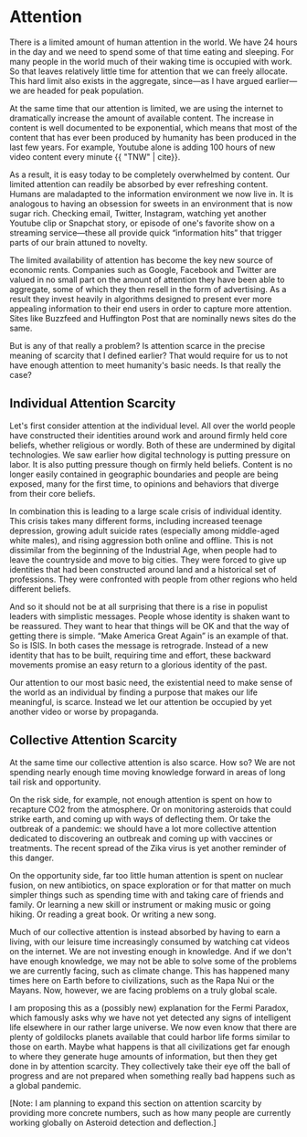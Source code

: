 # Attention

There is a limited amount of human attention in the world. We have 24 hours in the day and we need to spend some of that time eating and sleeping. For many people in the world much of their waking time is occupied with work. So that leaves relatively little time for attention that we can freely allocate. This hard limit also exists in the aggregate, since&mdash;as I have argued earlier&mdash;we are headed for peak population.

At the same time that our attention is limited, we are using the internet to dramatically increase the amount of available content. The increase in content is well documented to be exponential, which means that most of the content that has ever been produced by humanity has been produced in the last few years. For example, Youtube alone is adding 100 hours of new video content every minute {{ "TNW" | cite}}.

As a result, it is easy today to be completely overwhelmed by content. Our limited attention can readily be absorbed by ever refreshing content. Humans are maladapted to the information environment we now live in. It is analogous to having an obsession for sweets in an environment that is now sugar rich. Checking email, Twitter, Instagram, watching yet another Youtube clip or Snapchat story, or episode of one&apos;s favorite show on a streaming service&mdash;these all provide quick &ldquo;information hits&rdquo; that trigger parts of our brain attuned to novelty.  

The limited availability of attention has become the key new source of economic rents. Companies such as Google, Facebook and Twitter are valued in no small part on the amount of attention they have been able to aggregate, some of which they then resell in the form of advertising. As a result they invest heavily in algorithms designed to present ever more appealing information to their end users in order to capture more attention. Sites like Buzzfeed and Huffington Post that are nominally news sites do the same.

But is any of that really a problem? Is attention scarce in the precise meaning of scarcity that I defined earlier? That would require for us to not have enough attention to meet humanity&apos;s basic needs. Is that really the case?


## Individual Attention Scarcity

Let&apos;s first consider attention at the individual level. All over the world people have constructed their identities around work and around firmly held core beliefs, whether religious or wordly. Both of these are undermined by digital technologies. We saw earlier how digital technology is putting pressure on labor. It is also putting pressure though on firmly held beliefs. Content is no longer easily contained in geographic boundaries and people are being exposed, many for the first time, to opinions and behaviors that diverge from their core beliefs.  

In combination this is leading to a large scale crisis of individual identity. This crisis takes many different forms, including increased teenage depression, growing adult suicide rates (especially among middle-aged white males), and rising aggression both online and offline. This is not dissimilar from the beginning of the Industrial Age, when people had to leave the countryside and move to big cities. They were forced to give up identities that had been constructed around land and a historical set of professions. They were confronted with people from other regions who held different beliefs. 

And so it should not be at all surprising that there is a rise in populist leaders with simplistic messages. People whose identity is shaken want to be reassured. They want to hear that things will be OK and that the way of getting there is simple. &ldquo;Make America Great Again&rdquo; is an example of that. So is ISIS. In both cases the message is retrograde. Instead of a new identity that has to be built, requiring time and effort, these backward movements promise an easy return to a glorious identity of the past.  

Our attention to our most basic need, the existential need to make sense of the world as an individual by finding a purpose that makes our life meaningful, is scarce. Instead we let our attention be occupied by yet another video or worse by propaganda. 


## Collective Attention Scarcity

At the same time our collective attention is also scarce.  How so? We are not spending nearly enough time moving knowledge forward in areas of long tail risk and opportunity. 

On the risk side, for example, not enough attention is spent on how to recapture CO2 from the atmosphere. Or on monitoring asteroids that could strike earth, and coming up with ways of deflecting them. Or take the outbreak of a pandemic: we should have a lot more collective attention dedicated to discovering an outbreak and coming up with vaccines or treatments. The recent spread of the Zika virus is yet another reminder of this danger. 

On the opportunity side, far too little human attention is spent on nuclear fusion, on new antibiotics, on space exploration or for that matter on much simpler things such as spending time with and taking care of friends and family. Or learning a new skill or instrument or making music or going hiking. Or reading a great book. Or writing a new song. 

Much of our collective attention is instead absorbed by having to earn a living, with our leisure time increasingly consumed by watching cat videos on the internet. We are not investing enough in knowledge. And if we don&apos;t have enough knowledge, we may not be able to solve some of the problems we are currently facing, such as climate change. This has happened many times here on Earth before to civilizations, such as the Rapa Nui or the Mayans. Now, however, we are facing problems on a truly global scale.  

I am proposing this as a (possibly new) explanation for the Fermi Paradox, which famously asks why we have not yet detected any signs of intelligent life elsewhere in our rather large universe. We now even know that there are plenty of goldilocks planets available that could harbor life forms similar to those on earth. Maybe what happens is that all civilizations get far enough to where they generate huge amounts of information, but then they get done in by attention scarcity. They collectively take their eye off the ball of progress and are not prepared when something really bad happens such as a global pandemic.


[Note: I am planning to expand this section on attention scarcity by providing more concrete numbers, such as how many people are currently working globally on Asteroid detection and deflection.]
